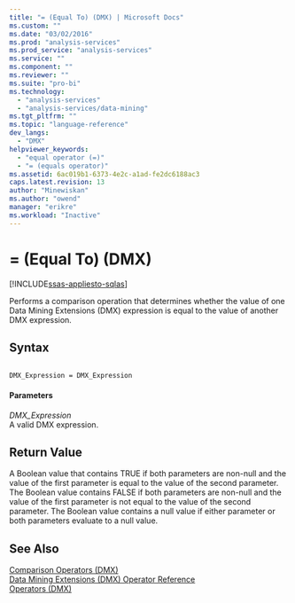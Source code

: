 ```yaml
---
title: "= (Equal To) (DMX) | Microsoft Docs"
ms.custom: ""
ms.date: "03/02/2016"
ms.prod: "analysis-services"
ms.prod_service: "analysis-services"
ms.service: ""
ms.component: ""
ms.reviewer: ""
ms.suite: "pro-bi"
ms.technology: 
  - "analysis-services"
  - "analysis-services/data-mining"
ms.tgt_pltfrm: ""
ms.topic: "language-reference"
dev_langs: 
  - "DMX"
helpviewer_keywords: 
  - "equal operator (=)"
  - "= (equals operator)"
ms.assetid: 6ac019b1-6373-4e2c-a1ad-fe2dc6188ac3
caps.latest.revision: 13
author: "Minewiskan"
ms.author: "owend"
manager: "erikre"
ms.workload: "Inactive"
---
```

# = (Equal To) (DMX)
[!INCLUDE[ssas-appliesto-sqlas](../includes/ssas-appliesto-sqlas.md)]

  Performs a comparison operation that determines whether the value of one Data Mining Extensions (DMX) expression is equal to the value of another DMX expression.  
  
## Syntax  
  
```  
  
DMX_Expression = DMX_Expression   
```  
  
#### Parameters  
 *DMX_Expression*  
 A valid DMX expression.  
  
## Return Value  
 A Boolean value that contains TRUE if both parameters are non-null and the value of the first parameter is equal to the value of the second parameter. The Boolean value contains FALSE if both parameters are non-null and the value of the first parameter is not equal to the value of the second parameter. The Boolean value contains a null value if either parameter or both parameters evaluate to a null value.  
  
## See Also  
 [Comparison Operators &#40;DMX&#41;](../dmx/operators-comparison.md)   
 [Data Mining Extensions &#40;DMX&#41; Operator Reference](../dmx/data-mining-extensions-dmx-operator-reference.md)   
 [Operators &#40;DMX&#41;](../dmx/operators-dmx.md)  
  
  
